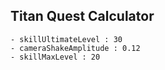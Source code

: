 ## Titan Quest Calculator

    - skillUltimateLevel : 30
    - cameraShakeAmplitude : 0.12
    - skillMaxLevel : 20
